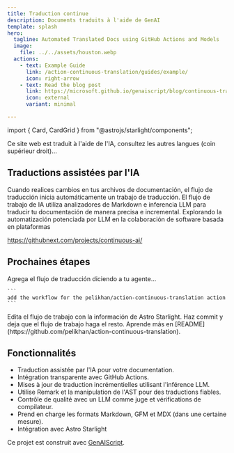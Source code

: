 ```yaml
---
title: Traduction continue
description: Documents traduits à l'aide de GenAI
template: splash
hero:
  tagline: Automated Translated Docs using GitHub Actions and Models
  image:
    file: ../../assets/houston.webp
  actions:
    - text: Example Guide
      link: /action-continuous-translation/guides/example/
      icon: right-arrow
    - text: Read the blog post
      link: https://microsoft.github.io/genaiscript/blog/continuous-translations/
      icon: external
      variant: minimal

---
```


import { Card, CardGrid } from "@astrojs/starlight/components";

Ce site web est traduit à l'aide de l'IA, consultez les autres langues (coin supérieur droit)...

## Traductions assistées par l'IA

<CardGrid>
  <Card title="Acciones de GitHub" icon="github">
    Cuando realices cambios en tus archivos de documentación, el flujo de traducción inicia automáticamente un trabajo de traducción.
  </Card>

  <Card title="Modelos de GitHub" icon="seti:markdown">
    El flujo de trabajo de IA utiliza analizadores de Markdown e inferencia LLM para traducir tu documentación de manera precisa e incremental.
  </Card>
</CardGrid>

<Card title="IA continua" icon="rocket">
  Explorando la automatización potenciada por LLM en la colaboración de software basada en plataformas

<https://githubnext.com/projects/continuous-ai/>

## Prochaines étapes

<CardGrid stagger>
  <Card title="Agrega el flujo de trabajo" icon="pencil">
    Agrega el flujo de traducción diciendo a tu agente...

````
```
add the workflow for the pelikhan/action-continuous-translation action
```
````

  </Card>

  <Card title="Configura tu sitio" icon="setting">
    Edita el flujo de trabajo con la información de Astro Starlight.
  </Card>

  <Card title="¡Traduce!" icon="add-document">
    Haz commit y deja que el flujo de trabajo haga el resto.
  </Card>

  <Card title="Lee la documentación" icon="open-book">
    Aprende más en
    [README](https://github.com/pelikhan/action-continuous-translation).
  </Card>
</CardGrid>

## Fonctionnalités

* Traduction assistée par l'IA pour votre documentation.
* Intégration transparente avec GitHub Actions.
* Mises à jour de traduction incrémentielles utilisant l'inférence LLM.
* Utilise Remark et la manipulation de l'AST pour des traductions fiables.
* Contrôle de qualité avec un LLM comme juge et vérifications de compilateur.
* Prend en charge les formats Markdown, GFM et MDX (dans une certaine mesure).
* Intégration avec Astro Starlight

Ce projet est construit avec [GenAIScript](https://microsoft.github.io/genaiscript).
